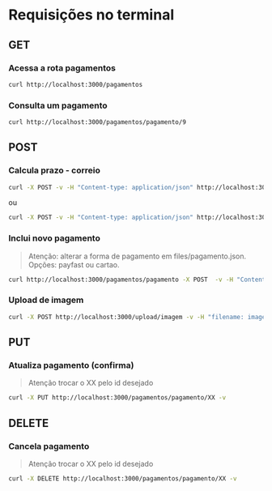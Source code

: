 # Requisições no terminal

## GET 

### Acessa a rota pagamentos

```bash
curl http://localhost:3000/pagamentos
```

### Consulta um pagamento 
```bash
curl http://localhost:3000/pagamentos/pagamento/9
```

## POST

### Calcula prazo - correio

```bash
curl -X POST -v -H "Content-type: application/json" http://localhost:3000/correios/calcula-prazo -d '{"nCdServico": "40010", "sCepOrigem": "05303030", "sCepDestino":"65066635"}'
```

ou 

```bash
curl -X POST -v -H "Content-type: application/json" http://localhost:3000/correios/calcula-prazo -d @files/correios.json`
```

### Inclui novo pagamento

> Atenção: alterar a forma de pagamento em files/pagamento.json. Opções: payfast ou cartao.

```bash
curl http://localhost:3000/pagamentos/pagamento -X POST  -v -H "Content-type: application/json" -d @files/pagamento.json
```
### Upload de imagem

```bash
curl -X POST http://localhost:3000/upload/imagem -v -H "filename: imagem-copiada" -H "Content-Type: application/octet-stream" --data-binary @files/imagem.jpg
```

## PUT

### Atualiza pagamento (confirma)

> Atenção trocar o XX pelo id desejado

```bash
curl -X PUT http://localhost:3000/pagamentos/pagamento/XX -v
```

## DELETE

### Cancela pagamento

> Atenção trocar o XX pelo id desejado

```bash
curl -X DELETE http://localhost:3000/pagamentos/pagamento/XX -v
```

